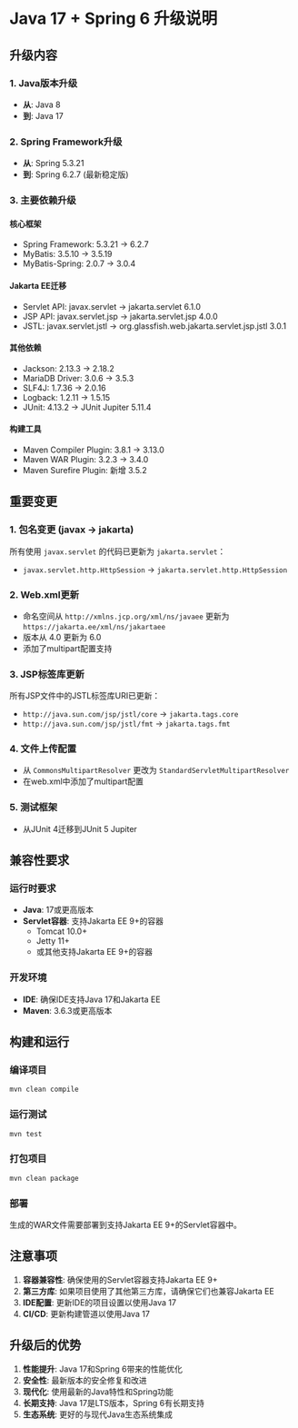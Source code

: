 # Java 17 + Spring 6 升级说明

## 升级内容

### 1. Java版本升级
- **从**: Java 8
- **到**: Java 17

### 2. Spring Framework升级
- **从**: Spring 5.3.21
- **到**: Spring 6.2.7 (最新稳定版)

### 3. 主要依赖升级

#### 核心框架
- Spring Framework: 5.3.21 → 6.2.7
- MyBatis: 3.5.10 → 3.5.19
- MyBatis-Spring: 2.0.7 → 3.0.4

#### Jakarta EE迁移
- Servlet API: javax.servlet → jakarta.servlet 6.1.0
- JSP API: javax.servlet.jsp → jakarta.servlet.jsp 4.0.0
- JSTL: javax.servlet.jstl → org.glassfish.web.jakarta.servlet.jsp.jstl 3.0.1

#### 其他依赖
- Jackson: 2.13.3 → 2.18.2
- MariaDB Driver: 3.0.6 → 3.5.3
- SLF4J: 1.7.36 → 2.0.16
- Logback: 1.2.11 → 1.5.15
- JUnit: 4.13.2 → JUnit Jupiter 5.11.4

#### 构建工具
- Maven Compiler Plugin: 3.8.1 → 3.13.0
- Maven WAR Plugin: 3.2.3 → 3.4.0
- Maven Surefire Plugin: 新增 3.5.2

## 重要变更

### 1. 包名变更 (javax → jakarta)
所有使用 `javax.servlet` 的代码已更新为 `jakarta.servlet`：
- `javax.servlet.http.HttpSession` → `jakarta.servlet.http.HttpSession`

### 2. Web.xml更新
- 命名空间从 `http://xmlns.jcp.org/xml/ns/javaee` 更新为 `https://jakarta.ee/xml/ns/jakartaee`
- 版本从 4.0 更新为 6.0
- 添加了multipart配置支持

### 3. JSP标签库更新
所有JSP文件中的JSTL标签库URI已更新：
- `http://java.sun.com/jsp/jstl/core` → `jakarta.tags.core`
- `http://java.sun.com/jsp/jstl/fmt` → `jakarta.tags.fmt`

### 4. 文件上传配置
- 从 `CommonsMultipartResolver` 更改为 `StandardServletMultipartResolver`
- 在web.xml中添加了multipart配置

### 5. 测试框架
- 从JUnit 4迁移到JUnit 5 Jupiter

## 兼容性要求

### 运行时要求
- **Java**: 17或更高版本
- **Servlet容器**: 支持Jakarta EE 9+的容器
  - Tomcat 10.0+
  - Jetty 11+
  - 或其他支持Jakarta EE 9+的容器

### 开发环境
- **IDE**: 确保IDE支持Java 17和Jakarta EE
- **Maven**: 3.6.3或更高版本

## 构建和运行

### 编译项目
```bash
mvn clean compile
```

### 运行测试
```bash
mvn test
```

### 打包项目
```bash
mvn clean package
```

### 部署
生成的WAR文件需要部署到支持Jakarta EE 9+的Servlet容器中。

## 注意事项

1. **容器兼容性**: 确保使用的Servlet容器支持Jakarta EE 9+
2. **第三方库**: 如果项目使用了其他第三方库，请确保它们也兼容Jakarta EE
3. **IDE配置**: 更新IDE的项目设置以使用Java 17
4. **CI/CD**: 更新构建管道以使用Java 17

## 升级后的优势

1. **性能提升**: Java 17和Spring 6带来的性能优化
2. **安全性**: 最新版本的安全修复和改进
3. **现代化**: 使用最新的Java特性和Spring功能
4. **长期支持**: Java 17是LTS版本，Spring 6有长期支持
5. **生态系统**: 更好的与现代Java生态系统集成
